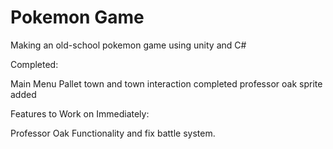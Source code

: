 # Pokemon Game
Making an old-school pokemon game using unity and C#


Completed:                                          

Main Menu
Pallet town and town interaction completed
professor oak sprite added


Features to Work on Immediately:
 
Professor Oak Functionality and fix battle system. 
 

